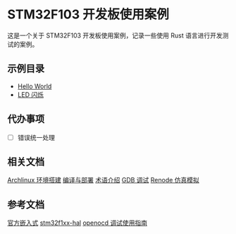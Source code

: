# STM32F103 开发板使用案例

这是一个关于 STM32F103 开发板使用案例，记录一些使用 Rust 语言进行开发测试的案例。

## 示例目录

- [Hello World](./core/hello/README.md)
- [LED 闪烁](./core/blinky/README.md)

## 代办事项

- [ ] 错误统一处理

## 相关文档

[Archlinux 环境搭建](./docs/Archlinux环境搭建.md)
[编译与部署](./docs/编译与部署.md)
[术语介绍](./docs/术语介绍.md)
[GDB 调试](./docs/GDB调试.md)
[Renode 仿真模拟](./docs/Renode仿真模拟.md)

## 参考文档

[官方嵌入式](https://www.rust-lang.org/zh-CN/what/embedded)
[stm32f1xx-hal](https://github.com/stm32-rs/stm32f1xx-hal)
[openocd 调试使用指南](https://www.python100.com/html/5F3U4P5L64PA.html)
